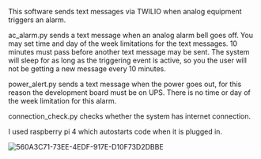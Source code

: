 This software sends text messages via TWILIO when analog equipment triggers an alarm.

ac_alarm.py sends a text message when an analog alarm bell goes off. You may set time and day of the week limitations for the text messages.
10 minutes must pass before another text message may be sent. The system will sleep for as long as the triggering event is active, so you the user 
will not be getting a new message every 10 minutes.

power_alert.py sends a text message when the power goes out, for this reason the development board must be on UPS.
There is no time or day of the week limitation for this alarm.

connection_check.py checks whether the system has internet connection.

I used raspberry pi 4 which autostarts code when it is plugged in.

![560A3C71-73EE-4EDF-917E-D10F73D2DBBE](https://user-images.githubusercontent.com/86169204/181386531-37d6fc93-5f81-4d67-a373-1ccb4cf7a965.JPEG)
